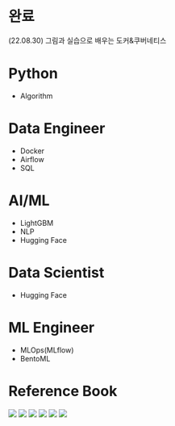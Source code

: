 # 완료 
(22.08.30) 그림과 실습으로 배우는 도커&쿠버네티스

# Python
- Algorithm

# Data Engineer
- Docker
- Airflow
- SQL

# AI/ML 
- LightGBM
- NLP
- Hugging Face

# Data Scientist
- Hugging Face

# ML Engineer
- MLOps(MLflow)
- BentoML

# Reference Book
<img src = "https://user-images.githubusercontent.com/110037747/184061410-aef1d74d-5917-4f6c-803d-908db16a5729.jpg"> <img src = "https://user-images.githubusercontent.com/110037747/184061873-aaa2f4a5-262c-4e6b-868c-e0fbd9c5385f.jpg"> <img src = "https://user-images.githubusercontent.com/110037747/184061939-def1dbaa-7df2-4f40-a771-35e537594de7.jpg"> <img src = "https://user-images.githubusercontent.com/110037747/184062100-f76c4e44-2a56-42c5-8bc3-3c9feaa137d8.jpg"> <img src = "https://user-images.githubusercontent.com/110037747/186078623-607df77f-9264-4624-b2dc-251ff7bbacad.jpg"> <img src = "https://user-images.githubusercontent.com/110037747/187156344-ed3d61bb-7501-4dbc-b979-3325b491fdde.jpg">



